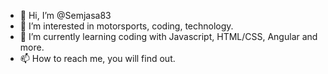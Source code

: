 - 👋 Hi, I’m @Semjasa83
- 👀 I’m interested in motorsports, coding, technology.
- 🌱 I’m currently learning coding with Javascript, HTML/CSS, Angular and more.
- 📫 How to reach me, you will find out.

<!---
Semjasa83/Semjasa83 is a ✨ special ✨ repository because its `README.md` (this file) appears on your GitHub profile.
You can click the Preview link to take a look at your changes.
--->
